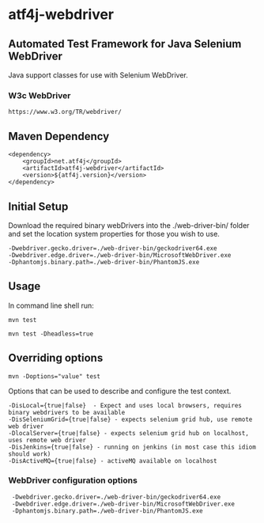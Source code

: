 # atf4j-webdriver

## Automated Test Framework for Java Selenium WebDriver

Java support classes for use with Selenium WebDriver.

### W3c WebDriver

	https://www.w3.org/TR/webdriver/

## Maven Dependency

	<dependency>
		<groupId>net.atf4j</groupId>
		<artifactId>atf4j-webdriver</artifactId>
		<version>${atf4j.version}</version>
	</dependency>

## Initial Setup

Download the required binary webDrivers into the ./web-driver-bin/ folder and set the location system properties for those you wish to use.

	-Dwebdriver.gecko.driver=./web-driver-bin/geckodriver64.exe
	-Dwebdriver.edge.driver=./web-driver-bin/MicrosoftWebDriver.exe
	-Dphantomjs.binary.path=./web-driver-bin/PhantomJS.exe

## Usage

In command line shell run:

	mvn test

	mvn test -Dheadless=true
	
## Overriding options

    mvn -Doptions="value" test

Options that can be used to describe and configure the test context.
    
	-DisLocal={true|false}	- Expect and uses local browsers, requires binary webdrivers to be available
	-DisSeleniumGrid={true|false} - expects selenium grid hub, use remote web driver
	-DlocalServer={true|false} - expects selenium grid hub on localhost, uses remote web driver 
	-DisJenkins={true|false} - running on jenkins (in most case this idiom should work)
	-DisActiveMQ={true|false} - activeMQ available on localhost

### WebDriver configuration options

	 -Dwebdriver.gecko.driver=./web-driver-bin/geckodriver64.exe
	 -Dwebdriver.edge.driver=./web-driver-bin/MicrosoftWebDriver.exe
	 -Dphantomjs.binary.path=./web-driver-bin/PhantomJS.exe
